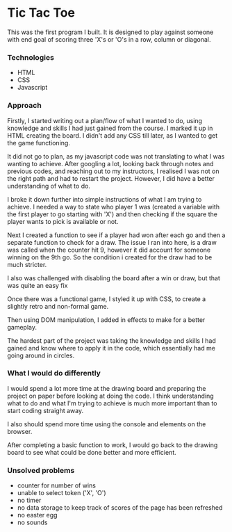 # Tic Tac Toe

This was the first program I built. It is designed to play against someone with end goal of scoring three 'X's or 'O's in a row, column or diagonal.

### Technologies

- HTML
- CSS
- Javascript

### Approach

Firstly, I started writing out a plan/flow of what I wanted to do, using knowledge and skills I had just gained from the course. I marked it up in HTML creating the board. I didn't add any CSS till later, as I wanted to get the game functioning. 

It did not go to plan, as my javascript code was not translating to what I was wanting to achieve. After googling a lot, looking back through notes and previous codes, and reaching out to my instructors, I realised I was not on the right path and had to restart the project. However, I did have a better understanding of what to do. 

I broke it down further into simple instructions of what I am trying to achieve. I needed a way to state who player 1 was (created a variable with the first player to go starting with 'X') and then checking if the square the player wants to pick is available or not.

Next I created a function to see if a player had won after each go and then a separate function to check for a draw. The issue I ran into here, is a draw was called when the counter hit 9, however it did account for someone winning on the 9th go. So the condition i created for the draw had to be much stricter.

I also was challenged with disabling the board after a win or draw, but that was quite an easy fix

Once there was a functional game, I styled it up with CSS, to create a slightly retro and non-formal game.

Then using DOM manipulation, I added in effects to make for a better gameplay.

The hardest part of the project was taking the knowledge and skills I had gained and know where to apply it in the code, which essentially had me going around in circles.

### What I would do differently

I would spend a lot more time at the drawing board and preparing the project on paper before looking at doing the code. I think understanding what to do and what I'm trying to achieve is much more important than to start coding straight away.

I also should spend more time using the console and elements on the browser. 

After completing a basic function to work, I would go back to the drawing board to see what could be done better and more efficient. 

### Unsolved problems

- counter for number of wins
- unable to select token ('X', 'O')
- no timer
- no data storage to keep track of scores of the page has been refreshed
- no easter egg
- no sounds
